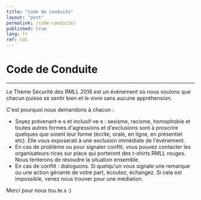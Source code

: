 ```yaml
---
title: "Code de conduite"
layout: "post"
permalink: /code-conduite/
published: true
lang: fr
ref: CoC
---
```


# Code de Conduite 


---

Le Thème Sécurité des RMLL 2016 est un événement où nous voulons que chacun puisse se sentir bien et le vivre sans aucune appréhension.

C'est pourquoi nous demandons à chacun :
- Soyez prévenant⋅e⋅s et inclusif⋅ve⋅s : sexisme, racisme, homophobie et toutes autres formes d'agressions et d'exclusions sont à proscrire quelques que soient leur forme (écrite, orale, en ligne, en présentiel etc). Elle vous exposerait à une exclusion immédiate de l'événement.
- En cas de problème ou pour signaler conflit, vous pouvez contacter les organisateurs⋅rices sur place qui porteront des t-shirts RMLL rouges. Nous tenterons de résoudre la situation ensemble.
- En cas de conflit : dialoguons. Si quelqu'un vous signale une remarque ou une action gênante de votre part, écoutez, échangez. Si cela est impossible, venez nous trouver pour une médiation. 

Merci pour nous tou.te.s :)



